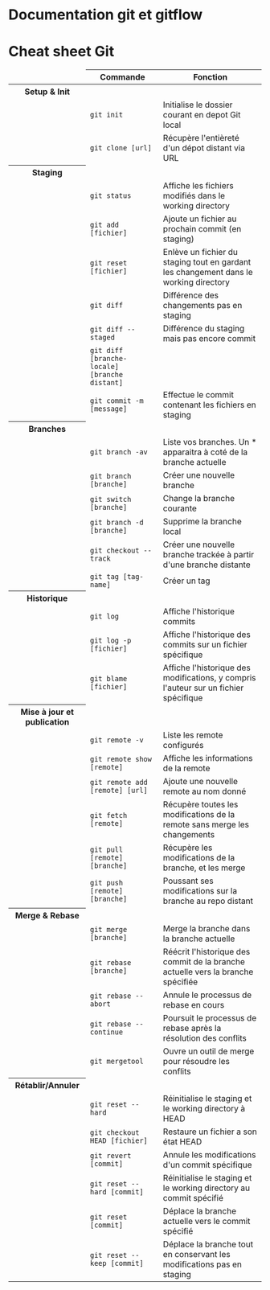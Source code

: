 
# Documentation git et gitflow
# Cheat sheet Git

<table>
    <thead>
        <tr>
            <td></td>
            <th>Commande</th>
            <th>Fonction</th>
        </tr>   
    </thead>
    <tbody>
        <tr>
            <th>Setup & Init</th>
        </tr>
        <tr>
            <td></td>
            <td><code>git init</code></td>
            <td>Initialise le dossier courant en depot Git local</td>
        </tr>
         <tr>
            <td></td>
            <td><code>git clone [url]</code></td>
            <td>Récupère l'entièreté d'un dépot distant via URL</td>
        </tr>
        <tr>
        <tr>
            <th>Staging</th>
        </tr>
            <td></td>
            <td><code>git status</code></td>
            <td>Affiche les fichiers modifiés dans le working directory</td>
        </tr>
        <tr>
            <td></td>
            <td><code>git add [fichier]</code></td>
            <td>Ajoute un fichier au prochain commit (en staging)</td>
        </tr>
        <tr>
            <td></td>
            <td><code>git reset [fichier]</code></td>
            <td>Enlève un fichier du staging tout en gardant les changement dans le working directory</td>
        </tr>
         <tr>
            <td></td>
            <td><code>git diff</code></td>
            <td>Différence des changements pas en staging</td>
        </tr>
        <tr>
            <td></td>
            <td><code>git diff --staged</code></td>
            <td>Différence du staging mais pas encore commit</td>
        </tr>
        <tr>
            <td></td>
            <td><code>git diff [branche-locale] [branche distant]</code></td>
            <td></td>
        </tr>
        <tr>
            <td></td>
            <td><code>git commit -m [message]</code></td>
            <td>Effectue le commit contenant les fichiers en staging</td>
        </tr>
        <tr>
            <th>Branches</th>
        </tr>
        <tr>
            <td></td>
            <td><code>git branch -av</code></td>
            <td>Liste vos branches. Un * apparaitra à coté de la branche actuelle</td>
        </tr>
        <tr>
            <td></td>
            <td><code>git branch [branche]</code></td>
            <td>Créer une nouvelle branche</td>
        </tr>
        <tr>
            <td></td>
            <td><code>git switch [branche]</code></td>
            <td>Change la branche courante</td>
        </tr>
        <tr>
            <td></td>
            <td><code>git branch -d [branche]</code></td>
            <td>Supprime la branche local</td>
        </tr>
        <tr>
            <td></td>
            <td><code>git checkout --track</code></td>
            <td>Créer une nouvelle branche trackée à partir d'une branche distante</td>
            <tr>
                <td></td>
                <td><code>git tag [tag-name]</code></td>
                <td>Créer un tag </td>
            </tr>
        </tr>
        <tr>
            <th>Historique</th> 
        </tr>
        <tr>
            <td></td>
            <td><code>git log</code></td>
            <td>Affiche l'historique commits</td>
        </tr>
        <tr>
            <td></td>
            <td><code>git log -p [fichier]</code></td>
            <td>Affiche l'historique des commits sur un fichier spécifique</td>
        </tr>
        <tr>
            <td></td>
            <td><code>git blame [fichier]</code></td>
            <td>Affiche l'historique des modifications, y compris l'auteur sur un fichier spécifique</td>
        </tr>
        <tr>
            <th>Mise à jour et publication</th>
        </tr>
        <tr>
            <td></td>
            <td><code>git remote -v</code></td>
            <td>Liste les remote configurés</td>
        </tr>
        <tr>
            <td></td>
            <td><code>git remote show [remote]</code></td>
            <td>Affiche les informations de la remote</td>
        </tr>
        <tr>
            <td></td>
            <td><code>git remote add [remote] [url]</code></td>
            <td>Ajoute une nouvelle remote au nom donné</td>
        </tr>
        <tr>
            <td></td>
            <td><code>git fetch [remote]</code></td>
            <td>Récupère toutes les modifications de la remote sans merge les changements</td>
        </tr>
        <tr>
            <td></td>
            <td><code>git pull [remote] [branche]</code></td>
            <td>Récupère les modifications de la branche, et les merge</td>
        </tr>
        <tr>
            <td></td>
            <td><code>git push [remote] [branche]</code></td>
            <td>Poussant ses modifications sur la branche au repo distant</td>
        </tr>
        <tr>
            <th>Merge & Rebase</th>
        </tr>
        <tr>
            <td></td>
            <td><code>git merge [branche]</code></td>
            <td>Merge la branche dans la branche actuelle</td>
        </tr>
        <tr>
            <td></td>
            <td><code>git rebase [branche]</code></td>
            <td>Réécrit l'historique des commit de la branche actuelle vers la branche spécifiée</td>
        </tr>
        <tr>
            <td></td>
            <td><code>git rebase --abort</code></td>
            <td>Annule le processus de rebase en cours</td>
        </tr>
        <tr>
            <td></td>
            <td><code>git rebase --continue</code></td>
            <td>Poursuit le processus de rebase après la résolution des conflits</td>
        </tr>
        <tr>
            <td></td>
            <td><code>git mergetool</code></td>
            <td>Ouvre un outil de merge pour résoudre les conflits</td>
        </tr>
        <tr>
            <th>Rétablir/Annuler</th>
        </tr>
        <tr>
            <td></td>
            <td><code>git reset --hard</code></td>
            <td>Réinitialise le staging et le working directory à HEAD</td>
        </tr>
        <tr>
            <td></td>
            <td><code>git checkout HEAD [fichier]</code></td>
            <td>Restaure un fichier a son état HEAD</td>
        </tr>
        <tr>
            <td></td>
            <td><code>git revert [commit]</code></td>
            <td>Annule les modifications d'un commit spécifique</td>
        </tr>
        <tr>
            <td></td>
            <td><code>git reset --hard [commit]</code></td>
            <td>Réinitialise le staging et le working directory au commit spécifié</td>
        </tr>
        <tr>
            <td></td>
            <td><code>git reset [commit]</code></td>
            <td>Déplace la branche actuelle vers le commit spécifié</td>
        </tr>
        <tr>
            <td></td>
            <td><code>git reset --keep [commit]</code></td>
            <td>Déplace la branche tout en conservant les modifications pas en staging</td>
        </tr>
    </tbody>

</table>

